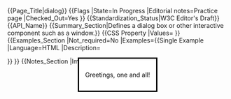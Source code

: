 {{Page_Title|dialog}}
{{Flags
|State=In Progress
|Editorial notes=Practice page
|Checked_Out=Yes
}}
{{Standardization_Status|W3C Editor's Draft}}
{{API_Name}}
{{Summary_Section|Defines a dialog box or other interactive component such as a window.}}
{{CSS Property
|Values=
}}
{{Examples_Section
|Not_required=No
|Examples={{Single Example
|Language=HTML
|Description=<dialog open>
  <p>Greetings, one and all!</p>
</dialog>
}}
}}
{{Notes_Section
|Import_Notes=The  <dialog> element helps developers to create popup dialogs for web applications.
}}
{{Related_Specifications_Section
|Specifications=
}}
{{See_Also_Section
|Topic_clusters=Performance
}}
{{Topics|Developer Tools, JS Basic}}
{{External_Attribution
|Is_CC-BY-SA=No
}}
{{Compatibility_Section
|Not_required=Yes
|Imported_tables=
|Desktop_rows=
|Mobile_rows=
|Notes_rows=
}}